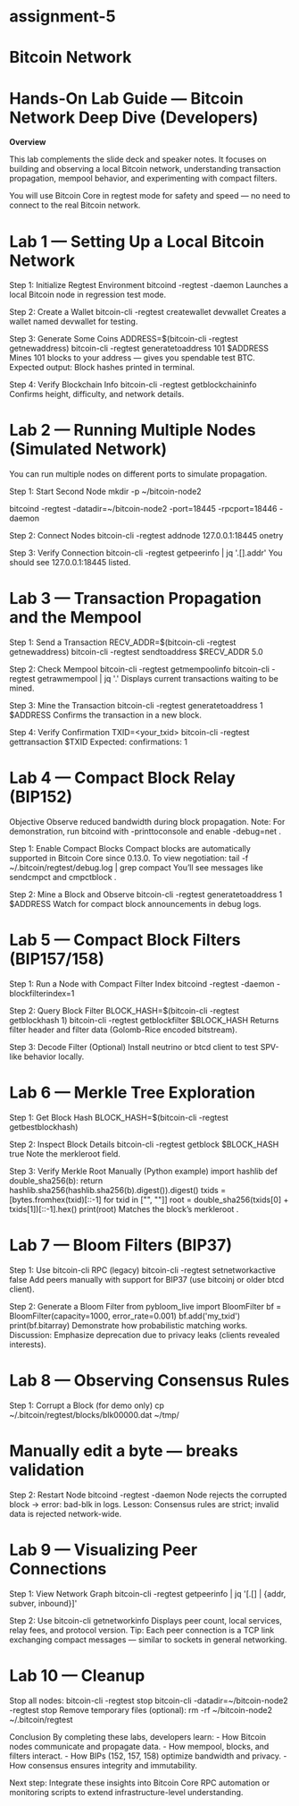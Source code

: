 # assignment-5
# Bitcoin Network

# Hands-On Lab Guide — Bitcoin Network Deep Dive (Developers)

**Overview**

This lab complements the slide deck and speaker notes. It focuses on building and observing a local
Bitcoin network, understanding transaction propagation, mempool behavior, and experimenting with
compact filters.

You will use Bitcoin Core in regtest mode for safety and speed — no need to connect to the real
Bitcoin network.

# Lab 1 — Setting Up a Local Bitcoin Network

Step 1: Initialize Regtest Environment
bitcoind -regtest -daemon
Launches a local Bitcoin node in regression test mode.

Step 2: Create a Wallet
bitcoin-cli -regtest createwallet devwallet
Creates a wallet named devwallet for testing.

Step 3: Generate Some Coins
ADDRESS=$(bitcoin-cli -regtest getnewaddress)
bitcoin-cli -regtest generatetoaddress 101 $ADDRESS
Mines 101 blocks to your address — gives you spendable test BTC.
Expected output: Block hashes printed in terminal.

Step 4: Verify Blockchain Info
bitcoin-cli -regtest getblockchaininfo
Confirms height, difficulty, and network details.


# Lab 2 — Running Multiple Nodes (Simulated Network)
You can run multiple nodes on different ports to simulate propagation.

Step 1: Start Second Node
mkdir -p ~/bitcoin-node2

bitcoind -regtest -datadir=~/bitcoin-node2 -port=18445 -rpcport=18446 -daemon

Step 2: Connect Nodes
bitcoin-cli -regtest addnode 127.0.0.1:18445 onetry

Step 3: Verify Connection
bitcoin-cli -regtest getpeerinfo | jq '.[].addr'
You should see 127.0.0.1:18445 listed.

# Lab 3 — Transaction Propagation and the Mempool

Step 1: Send a Transaction
RECV_ADDR=$(bitcoin-cli -regtest getnewaddress)
bitcoin-cli -regtest sendtoaddress $RECV_ADDR 5.0

Step 2: Check Mempool
bitcoin-cli -regtest getmempoolinfo
bitcoin-cli -regtest getrawmempool | jq '.'
Displays current transactions waiting to be mined.

Step 3: Mine the Transaction
bitcoin-cli -regtest generatetoaddress 1 $ADDRESS
Confirms the transaction in a new block.

Step 4: Verify Confirmation
TXID=<your_txid>
bitcoin-cli -regtest gettransaction $TXID
Expected: confirmations: 1

# Lab 4 — Compact Block Relay (BIP152)

Objective
Observe reduced bandwidth during block propagation.
Note: For demonstration, run bitcoind with -printtoconsole and enable -debug=net .

Step 1: Enable Compact Blocks
Compact blocks are automatically supported in Bitcoin Core since 0.13.0. To view negotiation:
tail -f ~/.bitcoin/regtest/debug.log | grep compact
You’ll see messages like sendcmpct and cmpctblock .

Step 2: Mine a Block and Observe
bitcoin-cli -regtest generatetoaddress 1 $ADDRESS
Watch for compact block announcements in debug logs.

# Lab 5 — Compact Block Filters (BIP157/158)

Step 1: Run a Node with Compact Filter Index
bitcoind -regtest -daemon -blockfilterindex=1

Step 2: Query Block Filter
BLOCK_HASH=$(bitcoin-cli -regtest getblockhash 1)
bitcoin-cli -regtest getblockfilter $BLOCK_HASH
Returns filter header and filter data (Golomb-Rice encoded bitstream).


Step 3: Decode Filter (Optional)
Install neutrino or btcd client to test SPV-like behavior locally.

# Lab 6 — Merkle Tree Exploration

Step 1: Get Block Hash
BLOCK_HASH=$(bitcoin-cli -regtest getbestblockhash)

Step 2: Inspect Block Details
bitcoin-cli -regtest getblock $BLOCK_HASH true
Note the merkleroot field.

Step 3: Verify Merkle Root Manually (Python example)
import hashlib
def double_sha256(b):
return hashlib.sha256(hashlib.sha256(b).digest()).digest()
txids = [bytes.fromhex(txid)[::-1] for txid in ["<txid1>", "<txid2>"]]
root = double_sha256(txids[0] + txids[1])[::-1].hex()
print(root)
Matches the block’s merkleroot .

# Lab 7 — Bloom Filters (BIP37)

Step 1: Use bitcoin-cli RPC (legacy)
bitcoin-cli -regtest setnetworkactive false
Add peers manually with support for BIP37 (use bitcoinj or older btcd client).

Step 2: Generate a Bloom Filter
from pybloom_live import BloomFilter
bf = BloomFilter(capacity=1000, error_rate=0.001)
bf.add('my_txid')
print(bf.bitarray)
Demonstrate how probabilistic matching works.
Discussion: Emphasize deprecation due to privacy leaks (clients revealed interests).

# Lab 8 — Observing Consensus Rules

Step 1: Corrupt a Block (for demo only)
cp ~/.bitcoin/regtest/blocks/blk00000.dat ~/tmp/
# Manually edit a byte — breaks validation

Step 2: Restart Node
bitcoind -regtest -daemon
Node rejects the corrupted block → error: bad-blk in logs.
Lesson: Consensus rules are strict; invalid data is rejected network-wide.

# Lab 9 — Visualizing Peer Connections

Step 1: View Network Graph
bitcoin-cli -regtest getpeerinfo | jq '[.[] | {addr, subver, inbound}]'

Step 2: Use bitcoin-cli getnetworkinfo
Displays peer count, local services, relay fees, and protocol version.
Tip: Each peer connection is a TCP link exchanging compact messages — similar to sockets in general
networking.

# Lab 10 — Cleanup

Stop all nodes:
bitcoin-cli -regtest stop
bitcoin-cli -datadir=~/bitcoin-node2 -regtest stop
Remove temporary files (optional):
rm -rf ~/bitcoin-node2 ~/.bitcoin/regtest


Conclusion
By completing these labs, developers learn: - How Bitcoin nodes communicate and propagate data. -
How mempool, blocks, and filters interact. - How BIPs (152, 157, 158) optimize bandwidth and privacy. -
How consensus ensures integrity and immutability.

Next step: Integrate these insights into Bitcoin Core RPC automation or monitoring scripts to extend
infrastructure-level understanding.
